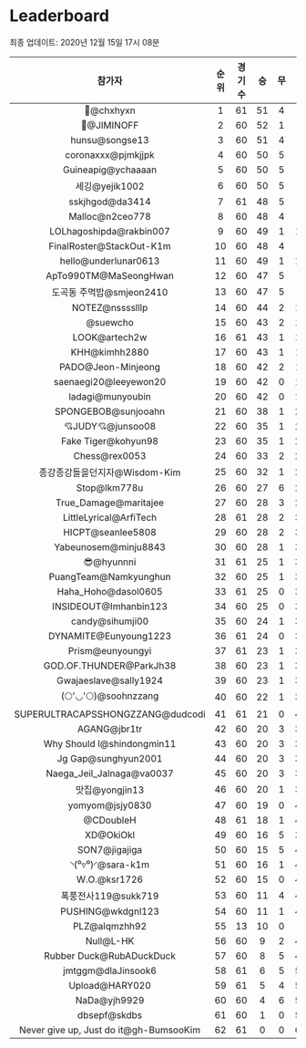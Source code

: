 # Leaderboard
최종 업데이트: 2020년 12월 15일 17시 08분




| 참가자 | 순위 | 경기수 | 승 | 무 | 패 | 승점 |
|:---:|:---:|:---:|:---:|:---:|:---:|:---:|
| 👑@chxhyxn | 1 | 61 | 51 | 4 | 6 | 157 |
| :pray:@JIMINOFF | 2 | 60 | 52 | 1 | 7 | 157 |
| hunsu@songse13 | 3 | 60 | 51 | 4 | 5 | 157 |
| coronaxxx@pjmkjjpk | 4 | 60 | 50 | 5 | 5 | 155 |
| Guineapig@ychaaaan | 5 | 60 | 50 | 5 | 5 | 155 |
| 세깅@yejik1002 | 6 | 60 | 50 | 5 | 5 | 155 |
| sskjhgod@da3414 | 7 | 61 | 48 | 5 | 8 | 149 |
| Malloc@n2ceo778 | 8 | 60 | 48 | 4 | 8 | 148 |
| LOLhagoshipda@rakbin007 | 9 | 60 | 49 | 1 | 10 | 148 |
| FinalRoster@StackOut-K1m | 10 | 60 | 48 | 4 | 8 | 148 |
| hello@underlunar0613 | 11 | 60 | 49 | 1 | 10 | 148 |
| ApTo990TM@MaSeongHwan | 12 | 60 | 47 | 5 | 8 | 146 |
| 도곡동 주먹밥@smjeon2410 | 13 | 60 | 47 | 5 | 8 | 146 |
| NOTEZ@nsssslllp | 14 | 60 | 44 | 2 | 14 | 134 |
| @suewcho | 15 | 60 | 43 | 2 | 15 | 131 |
| LOOK@artech2w | 16 | 61 | 43 | 1 | 17 | 130 |
| KHH@kimhh2880 | 17 | 60 | 43 | 1 | 16 | 130 |
| PADO@Jeon-Minjeong | 18 | 60 | 42 | 2 | 16 | 128 |
| saenaegi20@leeyewon20 | 19 | 60 | 42 | 0 | 18 | 126 |
| ladagi@munyoubin | 20 | 60 | 42 | 0 | 18 | 126 |
| SPONGEBOB@sunjooahn | 21 | 60 | 38 | 1 | 21 | 115 |
| 💘JUDY💘@junsoo08 | 22 | 60 | 35 | 1 | 24 | 106 |
| Fake Tiger@kohyun98 | 23 | 60 | 35 | 1 | 24 | 106 |
| Chess@rex0053 | 24 | 60 | 33 | 2 | 25 | 101 |
| 종강종강돌을던지자@Wisdom-Kim | 25 | 60 | 32 | 1 | 27 | 97 |
| Stop@lkm778u | 26 | 60 | 27 | 6 | 27 | 87 |
| True_Damage@maritajee | 27 | 60 | 28 | 3 | 29 | 87 |
| LittleLyrical@ArfiTech | 28 | 61 | 28 | 2 | 31 | 86 |
| HICPT@seanlee5808 | 29 | 60 | 28 | 2 | 30 | 86 |
| Yabeunosem@minju8843 | 30 | 60 | 28 | 1 | 31 | 85 |
| 😎@hyunnni | 31 | 61 | 25 | 1 | 35 | 76 |
| PuangTeam@Namkyunghun | 32 | 60 | 25 | 1 | 34 | 76 |
| Haha_Hoho@dasol0605 | 33 | 61 | 25 | 0 | 36 | 75 |
| INSIDEOUT@Imhanbin123 | 34 | 60 | 25 | 0 | 35 | 75 |
| candy@sihumji00 | 35 | 60 | 24 | 1 | 35 | 73 |
| DYNAMITE@Eunyoung1223 | 36 | 61 | 24 | 0 | 37 | 72 |
| Prism@eunyoungyi | 37 | 61 | 23 | 1 | 37 | 70 |
| GOD.OF.THUNDER@ParkJh38 | 38 | 60 | 23 | 1 | 36 | 70 |
| Gwajaeslave@sally1924 | 39 | 60 | 23 | 1 | 36 | 70 |
| (🌕'◡'🌕)@soohnzzang | 40 | 60 | 22 | 1 | 37 | 67 |
| SUPERULTRACAPSSHONGZZANG@dudcodi | 41 | 61 | 21 | 0 | 40 | 63 |
| AGANG@jbr1tr | 42 | 60 | 20 | 3 | 37 | 63 |
| Why Should I@shindongmin11 | 43 | 60 | 20 | 3 | 37 | 63 |
| Jg Gap@sunghyun2001 | 44 | 60 | 20 | 3 | 37 | 63 |
| Naega_Jeil_Jalnaga@va0037 | 45 | 60 | 20 | 3 | 37 | 63 |
| 맛집@yongjin13 | 46 | 60 | 20 | 1 | 39 | 61 |
| yomyom@jsjy0830 | 47 | 60 | 19 | 0 | 41 | 57 |
| @CDoubleH | 48 | 61 | 18 | 1 | 42 | 55 |
| XD@OkiOkl | 49 | 60 | 16 | 5 | 39 | 53 |
| SON7@jigajiga | 50 | 60 | 15 | 5 | 40 | 50 |
| ◝(⁰▿⁰)◜@sara-k1m | 51 | 60 | 16 | 1 | 43 | 49 |
| W.O.@ksr1726 | 52 | 60 | 15 | 0 | 45 | 45 |
| 폭풍전사119@sukk719 | 53 | 60 | 11 | 4 | 45 | 37 |
| PUSHING@wkdgnl123 | 54 | 60 | 11 | 1 | 48 | 34 |
| PLZ@alqmzhh92 | 55 | 13 | 10 | 0 | 3 | 30 |
| Null@L-HK | 56 | 60 | 9 | 2 | 49 | 29 |
| Rubber Duck@RubADuckDuck | 57 | 60 | 8 | 5 | 47 | 29 |
| jmtggm@dlaJinsook6 | 58 | 61 | 6 | 5 | 50 | 23 |
| Upload@HARY020 | 59 | 61 | 5 | 4 | 52 | 19 |
| NaDa@yjh9929 | 60 | 60 | 4 | 6 | 50 | 18 |
| dbsepf@skdbs | 61 | 60 | 1 | 0 | 59 | 3 |
| Never give up, Just do it@gh-BumsooKim | 62 | 61 | 0 | 0 | 61 | 0 |